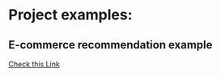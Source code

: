 # Project examples:
## E-commerce recommendation example
[Check this Link](tdmedian/E-commerce_recommendation_example.md)
